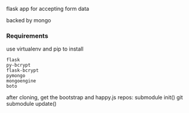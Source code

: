flask app for accepting form data

backed by mongo


### Requirements
use virtualenv and pip to install

    flask
    py-bcrypt
    flask-bcrypt
    pymongo
    mongoengine
    boto

after cloning, get the bootstrap and happy.js repos:
    submodule init()
    git submodule update()

